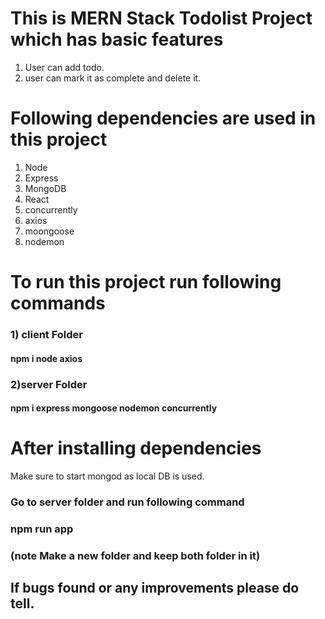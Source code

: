 # This is MERN Stack Todolist Project which has basic features

1) User can add todo.
2) user can mark it as complete and delete it.















# Following dependencies are used in this project
1) Node 
2) Express
3) MongoDB
4) React
5) concurrently
6) axios
7) moongoose
8) nodemon


# To run this project run following commands

 ### 1) client Folder
 #### npm i node axios 

 ### 2)server Folder
 #### npm i express mongoose nodemon concurrently

# After installing dependencies 
 Make sure to start mongod as local DB is used.
### Go to server folder and run following command 
 
 ### npm run app
### (note Make a new folder and keep both folder in it) 
 
## If bugs found or any improvements please do tell.
 
 
